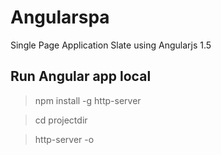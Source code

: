 # Angularspa

Single Page Application Slate using Angularjs 1.5

## Run Angular app local

> npm install -g http-server

> cd projectdir

> http-server -o
